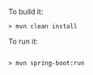 

To build it:

```$code
> mvn clean install
```

To run it:
```$code

> mvn spring-boot:run
```



